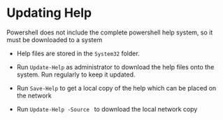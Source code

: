 # Updating Help

Powershell does not include the complete powershell help system, so it must be downloaded to a system

- Help files are stored in the `System32` folder.

- Run `Update-Help` as administrator to download the help files onto the system. Run regularly to keep it updated. 
- Run `Save-Help` to get a local copy of the help which can be placed on the network
- Run `Update-Help -Source ` to download the local network copy 
